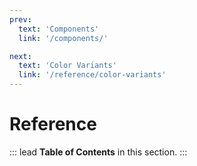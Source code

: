 ```yaml
---
prev:
  text: 'Components'
  link: '/components/'

next:
  text: 'Color Variants'
  link: '/reference/color-variants'
---
```



# Reference

::: lead
**Table of Contents** in this section.
:::
